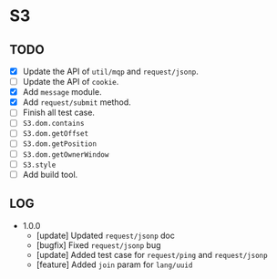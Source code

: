# S3

## TODO

- [x] Update the API of `util/mqp` and `request/jsonp`.
- [ ] Update the API of `cookie`.
- [x] Add `message` module.
- [x] Add `request/submit` method.
- [ ] Finish all test case.
- [ ] `S3.dom.contains`
- [ ] `S3.dom.getOffset`
- [ ] `S3.dom.getPosition`
- [ ] `S3.dom.getOwnerWindow`
- [ ] `S3.style`
- [ ] Add build tool.

## LOG

- 1.0.0
    - [update] Updated `request/jsonp` doc
    - [bugfix] Fixed `request/jsonp` bug
    - [update] Added test case for `request/ping` and `request/jsonp`
    - [feature] Added `join` param for `lang/uuid`
